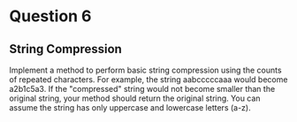 # Question 6
## String Compression
Implement a method to perform basic string compression using the counts of repeated characters.
For example, the string aabcccccaaa would become a2b1c5a3. If the "compressed" string would not become smaller than the original string, your method should return the original string. You can assume the string has only uppercase and lowercase letters (a-z).
